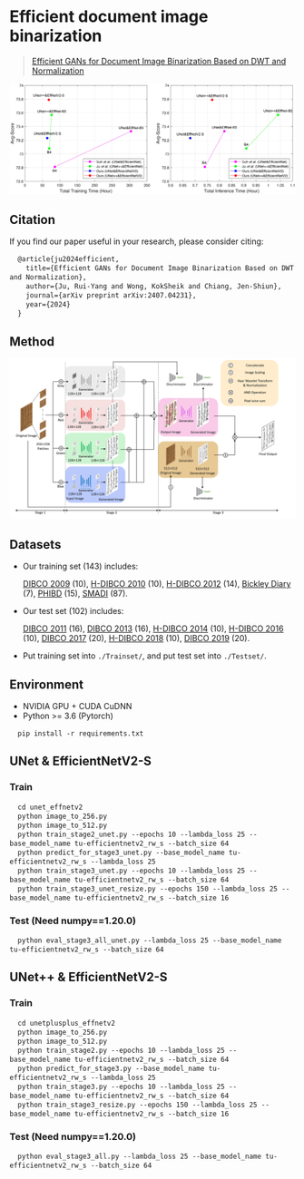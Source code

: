 # Efficient document image binarization

> [Efficient GANs for Document Image Binarization Based on DWT and Normalization](https://arxiv.org/abs/2407.04231)

<p align="center">
  <img src="readme_fig/fig_intro.jpg" width="1024" title="intro">
</p>

## Citation
If you find our paper useful in your research, please consider citing:
```
  @article{ju2024efficient,
    title={Efficient GANs for Document Image Binarization Based on DWT and Normalization},
    author={Ju, Rui-Yang and Wong, KokSheik and Chiang, Jen-Shiun},
    journal={arXiv preprint arXiv:2407.04231},
    year={2024}
  }
```
    
## Method
<p align="center">
  <img src="readme_fig/fig_network.jpg" width="640" title="network">
</p>

## Datasets
* Our training set (143) includes:

  [DIBCO 2009](http://users.iit.demokritos.gr/~bgat/DIBCO2009/benchmark/) (10), [H-DIBCO 2010](http://users.iit.demokritos.gr/~bgat/H-DIBCO2010/benchmark/) (10), [H-DIBCO 2012](http://utopia.duth.gr/~ipratika/HDIBCO2012/benchmark/) (14), [Bickley Diary](https://github.com/vqnhat/DSN-Binarization/files/2793688/original_gt_labeled.zip) (7), [PHIBD](http://www.iapr-tc11.org/mediawiki/index.php/Persian_Heritage_Image_Binarization_Dataset_(PHIBD_2012)) (15), [SMADI](https://tc11.cvc.uab.es/datasets/SMADI_1) (87).
  
* Our test set (102) includes:

  [DIBCO 2011](http://utopia.duth.gr/~ipratika/DIBCO2011/benchmark/) (16), [DIBCO 2013](http://utopia.duth.gr/~ipratika/DIBCO2013/benchmark/) (16), [H-DIBCO 2014](http://users.iit.demokritos.gr/~bgat/HDIBCO2014/benchmark/) (10), [H-DIBCO 2016](http://vc.ee.duth.gr/h-dibco2016/benchmark/) (10), [DIBCO 2017](http://vc.ee.duth.gr/dibco2017/benchmark/) (20), [H-DIBCO 2018](https://vc.ee.duth.gr/h-dibco2018/benchmark/) (10), [DIBCO 2019](https://vc.ee.duth.gr/dibco2019/benchmark/) (20).

* Put training set into `./Trainset/`, and put test set into `./Testset/`.

## Environment
* NVIDIA GPU + CUDA CuDNN
* Python >= 3.6 (Pytorch)
```
  pip install -r requirements.txt
```

## UNet & EfficientNetV2-S
### Train
```
  cd unet_effnetv2
  python image_to_256.py
  python image_to_512.py
  python train_stage2_unet.py --epochs 10 --lambda_loss 25 --base_model_name tu-efficientnetv2_rw_s --batch_size 64
  python predict_for_stage3_unet.py --base_model_name tu-efficientnetv2_rw_s --lambda_loss 25
  python train_stage3_unet.py --epochs 10 --lambda_loss 25 --base_model_name tu-efficientnetv2_rw_s --batch_size 64
  python train_stage3_unet_resize.py --epochs 150 --lambda_loss 25 --base_model_name tu-efficientnetv2_rw_s --batch_size 16
```
### Test (Need numpy==1.20.0)
```
  python eval_stage3_all_unet.py --lambda_loss 25 --base_model_name tu-efficientnetv2_rw_s --batch_size 64
```

## UNet++ & EfficientNetV2-S
### Train
```
  cd unetplusplus_effnetv2
  python image_to_256.py
  python image_to_512.py
  python train_stage2.py --epochs 10 --lambda_loss 25 --base_model_name tu-efficientnetv2_rw_s --batch_size 64
  python predict_for_stage3.py --base_model_name tu-efficientnetv2_rw_s --lambda_loss 25
  python train_stage3.py --epochs 10 --lambda_loss 25 --base_model_name tu-efficientnetv2_rw_s --batch_size 64
  python train_stage3_resize.py --epochs 150 --lambda_loss 25 --base_model_name tu-efficientnetv2_rw_s --batch_size 16
```

### Test (Need numpy==1.20.0)
```
  python eval_stage3_all.py --lambda_loss 25 --base_model_name tu-efficientnetv2_rw_s --batch_size 64
```
